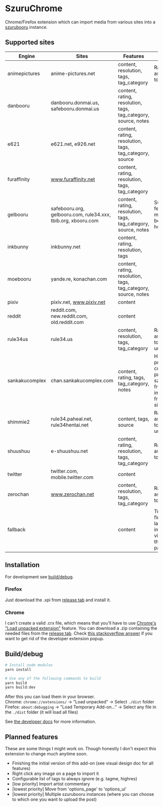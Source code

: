 # SzuruChrome

Chrome/Firefox extension which can import media from various sites into a [szurubooru](https://github.com/rr-/szurubooru) instance.

## Supported sites

| Engine         | Sites                                                         | Features                                                       | Notes                                                                           |
| -------------- | ------------------------------------------------------------- | -------------------------------------------------------------- | ------------------------------------------------------------------------------- |
| animepictures  | anime-pictures.net                                            | content, resolution, tags, tag_category                        | Rating is assumed to be safe.                                                   |
| danbooru       | danbooru.donmai.us, safebooru.donmai.us                       | content, rating, resolution, tags, tag_category, source, notes |                                                                                 |
| e621           | e621.net, e926.net                                            | content, rating, resolution, tags, tag_category, source        |                                                                                 |
| furaffinity    | www.furaffinity.net                                           | content, rating, resolution, tags, tag_category                |                                                                                 |
| gelbooru       | safebooru.org, gelbooru.com, rule34.xxx, tbib.org, xbooru.com | content, rating, resolution, tags, tag_category, source, notes | Supported features might vary between hosts.                                    |
| inkbunny       | inkbunny.net                                                  | content, rating, resolution, tags                              |                                                                                 |
| moebooru       | yande.re, konachan.com                                        | content, rating, resolution, tags, tag_category, source, notes |                                                                                 |
| pixiv          | pixiv.net, www.pixiv.net                                      | content                                                        |                                                                                 |
| reddit         | reddit.com, new.reddit.com, old.reddit.com                    | content                                                        |                                                                                 |
| rule34us       | rule34.us                                                     | content, resolution, tags, tag_category                        | Rating is assumed to be unsafe.                                                 |
| sankakucomplex | chan.sankakucomplex.com                                       | content, rating, tags, tag_category, notes                     | Hotlink protection currently prevents szurubooru from importing from this site. |
| shimmie2       | rule34.paheal.net, rule34hentai.net                           | content, tags, source                                          | Rating is assumed to be unsafe.                                                 |
| shuushuu       | e-shuushuu.net                                                | content, rating, resolution, tags, tag_category                | Rating is assumed to be safe.                                                   |
| twitter        | twitter.com, mobile.twitter.com                               | content                                                        |                                                                                 |
| zerochan       | www.zerochan.net                                              | content, resolution, tags, tag_category                        | Rating is assumed to be safe.                                                   |
| fallback       |                                                               | content                                                        | Tries to find the largest image or video on the current page.                   |

## Installation

For development see [build/debug](#Builddebug).

### Firefox

Just download the .xpi from [release tab](https://github.com/neobooru/SzuruChrome/releases) and install it.

### Chrome

I can't create a valid .crx file, which means that you'll have to use [Chrome's "Load unpacked extension"](https://developer.chrome.com/docs/extensions/mv3/getstarted/#unpacked) feature.
You can download a .zip containing the needed files from the [release tab](https://github.com/neobooru/SzuruChrome/releases). Check [this stackoverflow answer](https://stackoverflow.com/a/38011386) if you want to get rid of the developer extension popup.

## Build/debug

```sh
# Install node modules
yarn install

# Use any of the following commands to build
yarn build
yarn build:dev
```

After this you can load them in your browser.  
Chrome: `chrome://extensions/` → "Load unpacked" → Select `./dist` folder  
Firefox: `about:debugging` → "Load Temporary Add-on..." → Select any file in the `./dist` folder (it will load all files)

See [the developer docs](./docs/DEVELOPER.md) for more information.

## Planned features

These are some things I might work on. Though honestly I don't expect this extension to change much anytime soon.

- Finishing the initial version of this add-on (see visual design doc for all features)
- Right click any image on a page to import it
- Configurable list of tags to always ignore (e.g. tagme, highres)
- [low priority] Import artist commentary
- [lowest priority] Move from 'options_page' to 'options_ui'
- [lowest priority] Multiple szurubooru instances (where you can choose to which one you want to upload the post)
